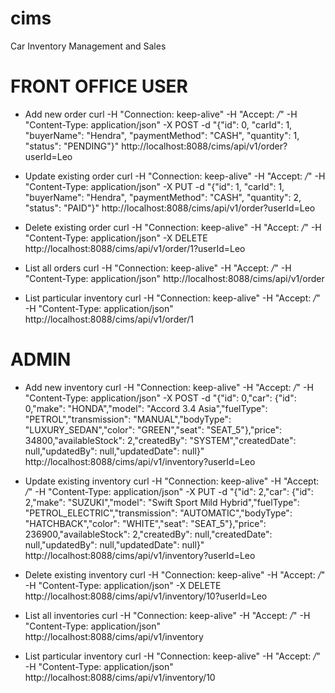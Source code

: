 # cims
Car Inventory Management and Sales

FRONT OFFICE USER
=================
* Add new order
curl -H "Connection: keep-alive" -H "Accept: */*" -H "Content-Type: application/json" -X POST -d "{\"id\": 0, \"carId\": 1, \"buyerName\": \"Hendra\", \"paymentMethod\": \"CASH\", \"quantity\": 1, \"status\": \"PENDING\"}" http://localhost:8088/cims/api/v1/order?userId=Leo

* Update existing order
curl -H "Connection: keep-alive" -H "Accept: */*" -H "Content-Type: application/json" -X PUT -d "{\"id\": 1, \"carId\": 1, \"buyerName\": \"Hendra\", \"paymentMethod\": \"CASH\", \"quantity\": 2, \"status\": \"PAID\"}" http://localhost:8088/cims/api/v1/order?userId=Leo

* Delete existing order
curl -H "Connection: keep-alive" -H "Accept: */*" -H "Content-Type: application/json" -X DELETE http://localhost:8088/cims/api/v1/order/1?userId=Leo

* List all orders
curl -H "Connection: keep-alive" -H "Accept: */*" -H "Content-Type: application/json" http://localhost:8088/cims/api/v1/order

* List particular inventory
curl -H "Connection: keep-alive" -H "Accept: */*" -H "Content-Type: application/json" http://localhost:8088/cims/api/v1/order/1

ADMIN
=====
* Add new inventory
curl -H "Connection: keep-alive" -H "Accept: */*" -H "Content-Type: application/json" -X POST -d "{\"id\": 0,\"car\": {\"id\": 0,\"make\": \"HONDA\",\"model\": \"Accord 3.4 Asia\",\"fuelType\": \"PETROL\",\"transmission\": \"MANUAL\",\"bodyType\": \"LUXURY_SEDAN\",\"color\": \"GREEN\",\"seat\": \"SEAT_5\"},\"price\": 34800,\"availableStock\": 2,\"createdBy\": \"SYSTEM\",\"createdDate\": null,\"updatedBy\": null,\"updatedDate\": null}" http://localhost:8088/cims/api/v1/inventory?userId=Leo

* Update existing inventory
curl -H "Connection: keep-alive" -H "Accept: */*" -H "Content-Type: application/json" -X PUT -d "{\"id\": 2,\"car\": {\"id\": 2,\"make\": \"SUZUKI\",\"model\": \"Swift Sport Mild Hybrid\",\"fuelType\": \"PETROL_ELECTRIC\",\"transmission\": \"AUTOMATIC\",\"bodyType\": \"HATCHBACK\",\"color\": \"WHITE\",\"seat\": \"SEAT_5\"},\"price\": 236900,\"availableStock\": 2,\"createdBy\": null,\"createdDate\": null,\"updatedBy\": null,\"updatedDate\": null}" http://localhost:8088/cims/api/v1/inventory?userId=Leo

* Delete existing inventory
curl -H "Connection: keep-alive" -H "Accept: */*" -H "Content-Type: application/json" -X DELETE http://localhost:8088/cims/api/v1/inventory/10?userId=Leo

* List all inventories
curl -H "Connection: keep-alive" -H "Accept: */*" -H "Content-Type: application/json" http://localhost:8088/cims/api/v1/inventory

* List particular inventory
curl -H "Connection: keep-alive" -H "Accept: */*" -H "Content-Type: application/json" http://localhost:8088/cims/api/v1/inventory/10
